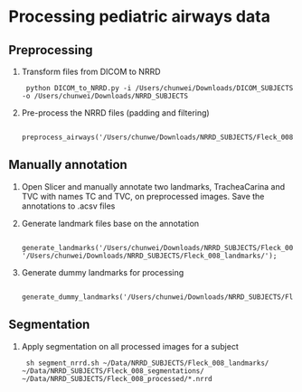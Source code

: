# Processing pediatric airways data

## Preprocessing
1. Transform files from DICOM to NRRD

    	python DICOM_to_NRRD.py -i /Users/chunwei/Downloads/DICOM_SUBJECTS -o /Users/chunwei/Downloads/NRRD_SUBJECTS
    
2. Pre-process the NRRD files (padding and filtering)

		preprocess_airways('/Users/chunwe/Downloads/NRRD_SUBJECTS/Fleck_008/','/Users/chunwei/Downloads/NRRD_SUBJECTS/Fleck_008_processed/')

## Manually annotation
1. Open Slicer and manually annotate two landmarks, TracheaCarina and TVC with names TC and TVC, on preprocessed images. Save the annotations to .acsv files

2. Generate landmark files base on the annotation

    	generate_landmarks('/Users/chunwei/Downloads/NRRD_SUBJECTS/Fleck_008_annotations/', '/Users/chunwei/Downloads/NRRD_SUBJECTS/Fleck_008_landmarks/');

3. Generate dummy landmarks for processing
    	
    	generate_dummy_landmarks('/Users/chunwei/Downloads/NRRD_SUBJECTS/Fleck_008_landmarks/');

## Segmentation
1. Apply segmentation on all processed images for a subject
    
    	sh segment_nrrd.sh ~/Data/NRRD_SUBJECTS/Fleck_008_landmarks/ ~/Data/NRRD_SUBJECTS/Fleck_008_segmentations/ ~/Data/NRRD_SUBJECTS/Fleck_008_processed/*.nrrd